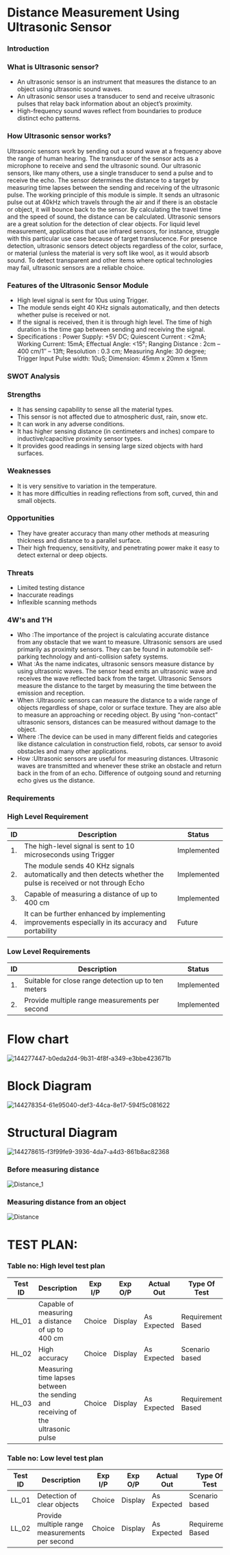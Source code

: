 # Distance Measurement Using Ultrasonic Sensor
### Introduction
### What is Ultrasonic sensor?
  - An ultrasonic sensor is an instrument that measures the distance to an object using ultrasonic sound waves. 
  - An ultrasonic sensor uses a transducer to send and receive ultrasonic pulses that relay back information about an object’s proximity. 
  - High-frequency sound waves reflect from boundaries to produce distinct echo patterns.
### How Ultrasonic sensor works?
Ultrasonic sensors work by sending out a sound wave at a frequency above the range of human hearing.  The transducer of the sensor acts as a microphone to receive and send the ultrasonic sound. Our ultrasonic sensors, like many others, use a single transducer to send a pulse and to receive the echo.  The sensor determines the distance to a target by measuring time lapses between the sending and receiving of the ultrasonic pulse.
The working principle of this module is simple.  It sends an ultrasonic pulse out at 40kHz which travels through the air and if there is an obstacle or object, it will bounce back to the sensor.  By calculating the travel time and the speed of sound, the distance can be calculated. Ultrasonic sensors are a great solution for the detection of clear objects.  For liquid level measurement, applications that use infrared sensors, for instance, struggle with this particular use case because of target translucence. For presence detection, ultrasonic sensors detect objects regardless of the color, surface, or material (unless the material is very soft like wool, as it would absorb sound. To detect transparent and other items where optical technologies may fail, ultrasonic sensors are a reliable choice. 
### Features of the Ultrasonic Sensor Module
  - High level signal is sent for 10us using Trigger.
  - The module sends eight 40 KHz signals automatically, and then detects whether pulse is received or not.
  - If the signal is received, then it is through high level. The time of high duration is the time gap between sending and receiving the signal.
  - Specifications : Power Supply: +5V DC; Quiescent Current : <2mA; Working Current: 15mA; Effectual Angle: <15°; Ranging Distance : 2cm – 400 cm/1″ – 13ft; Resolution : 0.3 cm; Measuring Angle: 30 degree; Trigger Input Pulse width: 10uS; Dimension: 45mm x 20mm x 15mm
### SWOT Analysis
### Strengths
  - It has sensing capability to sense all the material types.
  - This sensor is not affected due to atmospheric dust, rain, snow etc.
  - It can work in any adverse conditions.
  - It has higher sensing distance (in centimeters and inches) compare to inductive/capacitive proximity sensor types.
  - It provides good readings in sensing large sized objects with hard surfaces.
### Weaknesses
  - It is very sensitive to variation in the temperature.
  - It has more difficulties in reading reflections from soft, curved, thin and small objects.
### Opportunities
  - They have greater accuracy than many other methods at measuring thickness and distance to a parallel surface.
  - Their high frequency, sensitivity, and penetrating power make it easy to detect external or deep objects.
### Threats
  - Limited testing distance
  - Inaccurate readings
  - Inflexible scanning methods
### 4W's and 1'H 
  - Who :The importance of the project is calculating accurate distance from any obstacle that we want to measure. Ultrasonic sensors are used primarily as proximity sensors. They can be found in automobile self-parking technology and anti-collision safety systems.
  - What :As the name indicates, ultrasonic sensors measure distance by using ultrasonic waves. The sensor head emits an ultrasonic wave and receives the wave reflected back from the target. Ultrasonic Sensors measure the distance to the target by measuring the time between the emission and reception.
  - When :Ultrasonic sensors can measure the distance to a wide range of objects regardless of shape, color or surface texture. They are also able to measure an approaching or receding object. By using “non-contact” ultrasonic sensors, distances can be measured without damage to the object.
  - Where :The device can be used in many different fields and categories like distance calculation in construction field, robots, car sensor to avoid obstacles and many other applications.
  - How :Ultrasonic sensors are useful for measuring distances. Ultrasonic waves are transmitted and whenever these strike an obstacle and return back in the from of an echo. Difference of outgoing sound and returning echo gives us the distance.
### Requirements
### High Level Requirement
| ID | Description | Status |
| ----- | ----- | ----- |
| 1. | The high-level signal is sent to 10 microseconds using Trigger | Implemented |
| 2. | The module sends 40 KHz signals automatically and then detects whether the pulse is received or not through Echo| Implemented |
| 3. | Capable of measuring a distance of up to 400 cm| Implemented |
| 4. | It can be further enhanced by implementing improvements especially in its accuracy and portability | Future |
### Low Level Requirements
| ID | Description | Status |
| ----- | ----- | ----- |
| 1. | Suitable for close range detection up to ten meters | Implemented |
| 2. | Provide multiple range measurements per second| Implemented |
# Flow chart
![144277447-b0eda2d4-9b31-4f8f-a349-e3bbe423671b](https://user-images.githubusercontent.com/94165024/144281526-d45b2372-485c-4c40-b3ce-0016293e1ce0.png)
# Block Diagram
![144278354-61e95040-def3-44ca-8e17-594f5c081622](https://user-images.githubusercontent.com/94165024/144281749-e69a6816-dfc0-4640-9acb-07324782cb91.png)
# Structural Diagram
![144278615-f3f99fe9-3936-4da7-a4d3-861b8ac82368](https://user-images.githubusercontent.com/94165024/144282074-f52be04f-240c-40c4-8060-697b03291ca9.png)
### Before measuring distance
![Distance_1](https://user-images.githubusercontent.com/94165024/144283077-2827d803-9689-4279-8e8d-bddf296715ac.jpeg)
### Measuring distance from an object
![Distance](https://user-images.githubusercontent.com/94165024/144283088-c640eea5-0200-4306-a498-ac3e1c9a7598.jpeg)
# TEST PLAN:
### Table no: High level test plan
| Test ID |           Description       |      Exp I/P    |    Exp O/P   |   Actual Out  |   Type Of Test |
| --------| --------------------------- | --------------- | ------------ | ------------- | -------------- |
|  HL_01   | Capable of measuring a distance of up to 400 cm | Choice  |  Display    |   As Expected | Requirement Based |
|  HL_02   |      High accuracy     |  Choice  |    Display   |   As Expected | Scenario based |
|  HL_03   | Measuring time lapses between the sending and receiving of the ultrasonic pulse | Choice | Display   |   As Expected | Requirement Based |

### Table no: Low level test plan
| Test ID |           Description       |      Exp I/P    |    Exp O/P   |   Actual Out  |   Type Of Test |
| --------| --------------------------- | --------------- | ------------ | ------------- | -------------- |
|  LL_01   | Detection of clear objects | Choice | Display  | As Expected   | Scenario based |
|  LL_02   | Provide multiple range measurements per second | Choice | Display   | As Expected  | Requirement Based |
